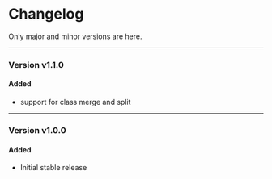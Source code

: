 # Changelog
Only major and minor versions are here.

------------------
### Version v1.1.0
#### Added
- support for class merge and split

------------------
### Version v1.0.0
#### Added
- Initial stable release

